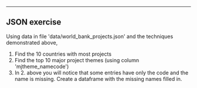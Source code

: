 ****
## JSON exercise

Using data in file 'data/world_bank_projects.json' and the techniques demonstrated above,
1. Find the 10 countries with most projects
2. Find the top 10 major project themes (using column 'mjtheme_namecode')
3. In 2. above you will notice that some entries have only the code and the name is missing. Create a dataframe with the missing names filled in.